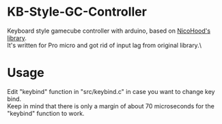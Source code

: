 # KB-Style-GC-Controller
Keyboard style gamecube controller with arduino, based on [NicoHood's library](https://github.com/NicoHood/Nintendo).\
It's written for Pro micro and got rid of input lag from original library.\
# Usage
Edit "keybind" function in "src/keybind.c" in case you want to change key bind.\
Keep in mind that there is only a margin of about 70 microseconds for the "keybind" function to work.
